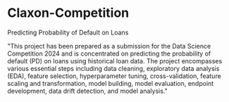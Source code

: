 # Claxon-Competition
Predicting Probability of Default on Loans

"This project has been prepared as a submission for the Data Science Competition 2024 and is concentrated on predicting the probability of default (PD) on loans using historical loan data. The project encompasses various essential steps including data cleaning, exploratory data analysis (EDA), feature selection, hyperparameter tuning, cross-validation, feature scaling and transformation, model building, model evaluation, endpoint development, data drift detection, and model analysis."